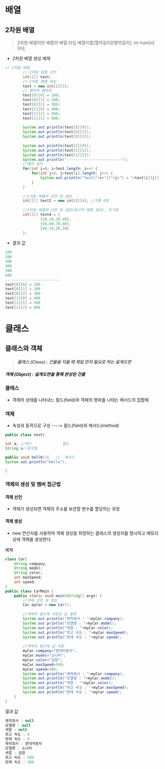 # 배열
## 2차원 배열
>2차원 배열이란 배열의 배열 
타입 배열이름[열의길이][행의길이];
int num[n][m];

- 2차원 배열 생성 예제


```java
// 2차원 배열
		// 2차원 배열 선언
		int[][] test;
		// 2차원 배열 생성
		test = new int[2][3];
		// 행번호 열번호
		test[0][0] = 100;
		test[0][1] = 200;
		test[0][2] = 300;
		test[1][0] = 400;
		test[1][1] = 500;
		test[1][2] = 600;
		
		System.out.println(test[0][0]);
		System.out.println(test[0][1]);
		System.out.println(test[0][2]);
		
		System.out.println(test[1][0]);
		System.out.println(test[1][1]);
		System.out.println(test[1][2]);
		System.out.println("-------------------------");
		//행의 길이
		for(int i=0; i<test.length; i++) {
			for(int j=0; j<test[i].length; j++) {
				System.out.println("test["+i+"]["+j+"] = "+test[i][j]);
			}
		}
		
		//2차원 배열의 선언 및 생성
		int[][] test2 = new int[3][4]; //3행 4열
		
		//2차원 배열의 선언 및 생성(암시적 배열 생성), 초기화
		int[][] test4 = {
				{10,20,30,40},
				{50,60,70,80},
				{90,10,20,30}
		};
```
-  결과 값
```java
100
200
300
400
500
600
-------------------------
test[0][0] = 100
test[0][1] = 200
test[0][2] = 300
test[1][0] = 400
test[1][1] = 500
test[1][2] = 600
```

# 클래스
## 클래스와 객체
> #### _**클래스 (Class)** : 건물을 지을 때 제일 먼저 필요로 하는 설계도면_
#### _객체 (Object) :  설계도면을 통해 완성된 건물_

### 클래스
- 객체의 상태를 나타내느 필드(field)와 객체의 행위를 나태는 메서드의 집합체
### 객체
- 속성과 동작으로 구성 ----> 필드(field)와  메서드(method)
```java
public class test{

int a; //변수              필드
String s//문자열

public void hell0(){   //  메서드
System.out.println("Hello");

}
```
###  객체의 생성 및 멤버 접근법
#### 객체 선언
- 객체가 생성되면 객체의 주소를 보관할 변수를 할당하는 과정
#### 객체 생성
- new 연산자를 사용하여 객체 생성을 희망하는 클래스의 생성자를 명시하고 메모리상에 객체를 생성한다.

예제
```java
class Car{
	String company;
	String model;
	String color;
	int maxSpeed;
	int speed;
}
public class CarMain {
	public static void main(String[] args) {
		//객체 선언 및 생성
		Car myCar = new Car();
		
		//객체의 필드에 저장된 값 출력
		System.out.println("제작회사 : "+myCar.company);
		System.out.println("모델명 : "+myCar.model);
		System.out.println("색깔 : "+myCar.color);
		System.out.println("최고 속도 : "+myCar.maxSpeed);
		System.out.println("현재 속도 : "+myCar.speed);
		
		//객체의 필드에 값 저장
		myCar.company="햔대자동차";
		myCar.model="소나타";
		myCar.color="검정";
		myCar.maxSpeed=500;
		myCar.speed=300;
		System.out.println("제작회사 : "+myCar.company);
		System.out.println("모델명 : "+myCar.model);
		System.out.println("색깔 : "+myCar.color);
		System.out.println("최고 속도 : "+myCar.maxSpeed);
		System.out.println("현재 속도 : "+myCar.speed);
	}
}
```
결과 값
```java
제작회사 : null
모델명 : null
색깔 : null
최고 속도 : 0
현재 속도 : 0
제작회사 : 햔대자동차
모델명 : 소나타
색깔 : 검정
최고 속도 : 500
현재 속도 : 300
```


